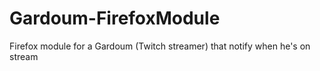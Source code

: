 # Gardoum-FirefoxModule
Firefox module for a Gardoum (Twitch streamer) that notify when he's on stream
